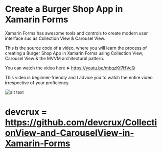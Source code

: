 # Create a Burger Shop App in Xamarin Forms
Xamarin Forms has awesome tools and controls to create modern user interface suc as Collection View & Carousel View.

This is the source code of a video, where you will learn the process of creating a Burger Shop App in Xamarin Forms using Collection View, Carousel View & the MVVM architectural pattern.

You can watch the video here ➤ https://youtu.be/mbqzKf7HVcQ

This video is beginner-friendly and I advice you to watch the entire video irrespective of your proficiency.

![alt text](https://devcrux.com/wp-content/uploads/burgerapp.png) 


 # devcrux = https://github.com/devcrux/CollectionView-and-CarouselView-in-Xamarin-Forms